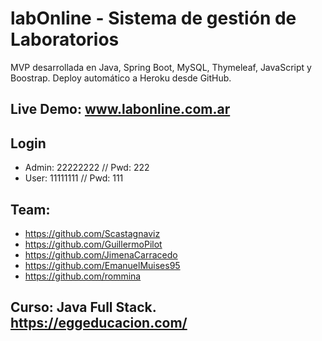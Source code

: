# labOnline - Sistema de gestión de Laboratorios
<p>MVP desarrollada en Java, Spring Boot, MySQL, Thymeleaf, JavaScript y Boostrap. Deploy automático a Heroku desde GitHub.</p>

## Live Demo: www.labonline.com.ar

## Login
- Admin: 22222222 // Pwd: 222
- User: 11111111 // Pwd: 111

## Team:
- https://github.com/Scastagnaviz
- https://github.com/GuillermoPilot
- https://github.com/JimenaCarracedo
- https://github.com/EmanuelMuises95
- https://github.com/rommina

## Curso: Java Full Stack. https://eggeducacion.com/
